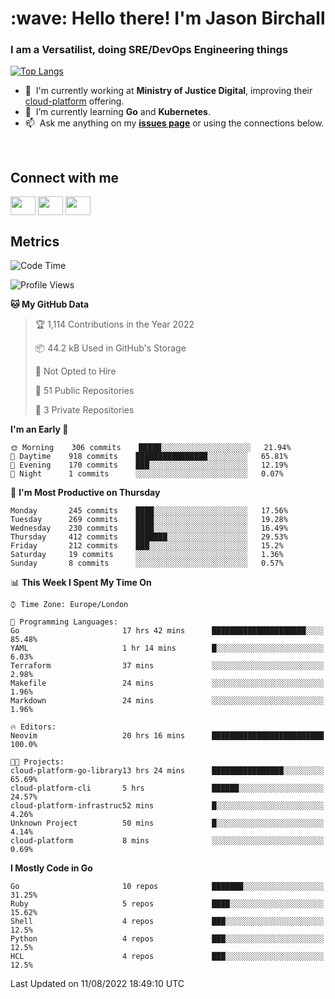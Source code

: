 <h1 align="left" id="jason-title">:wave: Hello there! I'm Jason Birchall</h1>
<h3 align="left">I am a Versatilist, doing SRE/DevOps Engineering things</h3>

[![Top Langs](https://github-readme-stats.vercel.app/api?username=jasonBirchall&show_icons=true&count_private=true&include_all_commits=true&theme=gruvbox)](https://github.com/anuraghazra/github-readme-stats)

- :office: &nbsp;I'm currently working at **Ministry of Justice Digital**, improving their [cloud-platform](https://github.com/ministryofjustice/cloud-platform) offering.
- :seedling: &nbsp;I’m currently learning **Go** and **Kubernetes**.
- :mailbox: &nbsp;Ask me anything on my **[issues page]** or using the connections below.


<br>

<h2>Connect with me</h2>
<p>
<a href="https://twitter.com/jsonBirchall" target="blank"><img align="center" src="https://cdn.jsdelivr.net/npm/simple-icons@3.0.1/icons/twitter.svg" alt="" height="30" width="40" /></a>
<a href="https://keybase.io/json0" target="blank"><img align="center" src="https://cdn.jsdelivr.net/npm/simple-icons@3.0.1/icons/keybase.svg" alt="" height="30" width="40" /></a>
<a href="https://www.reddit.com/user/kakorate" target="blank"><img align="center" src="https://cdn.jsdelivr.net/npm/simple-icons@3.0.1/icons/reddit.svg" alt="" height="30" width="40" /></a>
</p>

<h2>Metrics</h2>

<!--START_SECTION:waka-->
![Code Time](http://img.shields.io/badge/Code%20Time-0%20secs-blue)

![Profile Views](http://img.shields.io/badge/Profile%20Views-1-blue)

**🐱 My GitHub Data** 

> 🏆 1,114 Contributions in the Year 2022
 > 
> 📦 44.2 kB Used in GitHub's Storage 
 > 
> 🚫 Not Opted to Hire
 > 
> 📜 51 Public Repositories 
 > 
> 🔑 3 Private Repositories  
 > 
**I'm an Early 🐤** 

```text
🌞 Morning    306 commits    █████░░░░░░░░░░░░░░░░░░░░   21.94% 
🌆 Daytime    918 commits    ████████████████░░░░░░░░░   65.81% 
🌃 Evening    170 commits    ███░░░░░░░░░░░░░░░░░░░░░░   12.19% 
🌙 Night      1 commits      ░░░░░░░░░░░░░░░░░░░░░░░░░   0.07%

```
📅 **I'm Most Productive on Thursday** 

```text
Monday       245 commits    ████░░░░░░░░░░░░░░░░░░░░░   17.56% 
Tuesday      269 commits    ████░░░░░░░░░░░░░░░░░░░░░   19.28% 
Wednesday    230 commits    ████░░░░░░░░░░░░░░░░░░░░░   16.49% 
Thursday     412 commits    ███████░░░░░░░░░░░░░░░░░░   29.53% 
Friday       212 commits    ███░░░░░░░░░░░░░░░░░░░░░░   15.2% 
Saturday     19 commits     ░░░░░░░░░░░░░░░░░░░░░░░░░   1.36% 
Sunday       8 commits      ░░░░░░░░░░░░░░░░░░░░░░░░░   0.57%

```


📊 **This Week I Spent My Time On** 

```text
⌚︎ Time Zone: Europe/London

💬 Programming Languages: 
Go                       17 hrs 42 mins      █████████████████████░░░░   85.48% 
YAML                     1 hr 14 mins        █░░░░░░░░░░░░░░░░░░░░░░░░   6.03% 
Terraform                37 mins             ░░░░░░░░░░░░░░░░░░░░░░░░░   2.98% 
Makefile                 24 mins             ░░░░░░░░░░░░░░░░░░░░░░░░░   1.96% 
Markdown                 24 mins             ░░░░░░░░░░░░░░░░░░░░░░░░░   1.96%

🔥 Editors: 
Neovim                   20 hrs 16 mins      █████████████████████████   100.0%

🐱‍💻 Projects: 
cloud-platform-go-library13 hrs 24 mins      ████████████████░░░░░░░░░   65.69% 
cloud-platform-cli       5 hrs               ██████░░░░░░░░░░░░░░░░░░░   24.57% 
cloud-platform-infrastruc52 mins             █░░░░░░░░░░░░░░░░░░░░░░░░   4.26% 
Unknown Project          50 mins             █░░░░░░░░░░░░░░░░░░░░░░░░   4.14% 
cloud-platform           8 mins              ░░░░░░░░░░░░░░░░░░░░░░░░░   0.69%

```

**I Mostly Code in Go** 

```text
Go                       10 repos            ███████░░░░░░░░░░░░░░░░░░   31.25% 
Ruby                     5 repos             ████░░░░░░░░░░░░░░░░░░░░░   15.62% 
Shell                    4 repos             ███░░░░░░░░░░░░░░░░░░░░░░   12.5% 
Python                   4 repos             ███░░░░░░░░░░░░░░░░░░░░░░   12.5% 
HCL                      4 repos             ███░░░░░░░░░░░░░░░░░░░░░░   12.5%

```



 Last Updated on 11/08/2022 18:49:10 UTC
<!--END_SECTION:waka-->

<!-- links -->

[issues page]: https://github.com/jasonBirchall/jasonBirchall/issues "jasonBirchall/issues"
